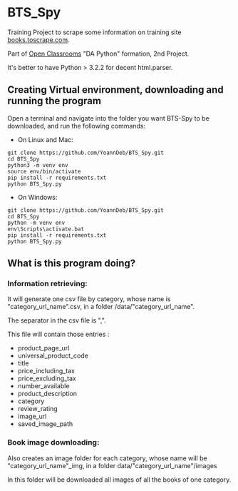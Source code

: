 # BTS_Spy

Training Project to scrape some information on training site [books.toscrape.com](http://books.toscrape.com).

Part of [Open Classrooms](/https://openclassrooms.com) "DA Python" formation, 2nd Project.

It's better to have Python > 3.2.2 for decent html.parser.

## Creating Virtual environment, downloading and running the program

Open a terminal and navigate into the folder you want BTS-Spy to be downloaded, and run the following commands:

* On Linux and Mac:
```
git clone https://github.com/YoannDeb/BTS_Spy.git
cd BTS_Spy
python3 -m venv env
source env/bin/activate
pip install -r requirements.txt
python BTS_Spy.py
```

* On Windows:
```
git clone https://github.com/YoannDeb/BTS_Spy.git
cd BTS_Spy
python -m venv env
env\Scripts\activate.bat
pip install -r requirements.txt
python BTS_Spy.py
```

## What is this program doing?
### Information retrieving:

It will generate one csv file by category, whose name is "category_url_name".csv, in a folder /data/"category_url_name".

The separator in the csv file is ",".

This file will contain those entries :
- product_page_url
- universal_product_code
- title
- price_including_tax
- price_excluding_tax
- number_available
- product_description
- category
- review_rating
- image_url
- saved_image_path


### Book image downloading:
 
Also creates an image folder for each category, whose name will be "category_url_name"_img, in a folder data/"category_url_name"/images

In this folder will be downloaded all images of all the books of one category.
